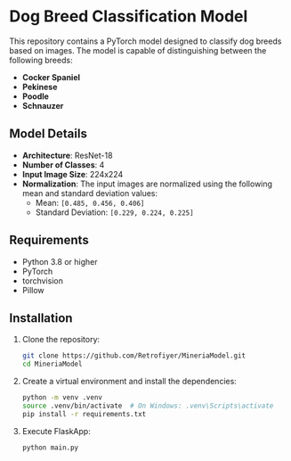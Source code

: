 # Dog Breed Classification Model

This repository contains a PyTorch model designed to classify dog breeds based on images. The model is capable of distinguishing between the following breeds:

- **Cocker Spaniel**
- **Pekinese**
- **Poodle**
- **Schnauzer**

## Model Details

- **Architecture**: ResNet-18
- **Number of Classes**: 4
- **Input Image Size**: 224x224
- **Normalization**: The input images are normalized using the following mean and standard deviation values:
  - Mean: `[0.485, 0.456, 0.406]`
  - Standard Deviation: `[0.229, 0.224, 0.225]`

## Requirements

- Python 3.8 or higher
- PyTorch
- torchvision
- Pillow

## Installation

1. Clone the repository:

    ```bash
    git clone https://github.com/Retrofiyer/MineriaModel.git
    cd MineriaModel
    ```

2. Create a virtual environment and install the dependencies:

    ```bash
    python -m venv .venv
    source .venv/bin/activate  # On Windows: .venv\Scripts\activate
    pip install -r requirements.txt
    ```

3. Execute FlaskApp:

    ```bash
    python main.py
    ```
